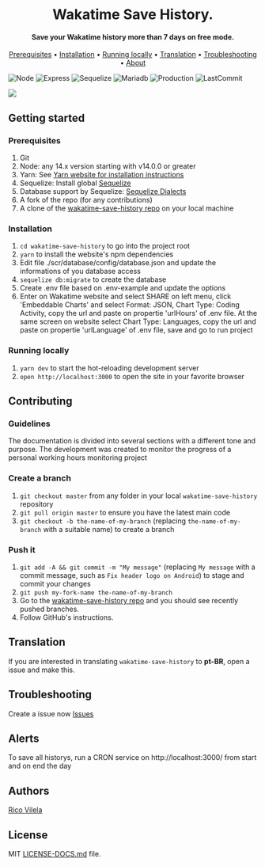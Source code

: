<h1 align="center">
	Wakatime Save History.
</h1>

<h4 align="center">Save your Wakatime history more than 7 days on free mode.</h4>

<p align="center">
  <a href="#prerequisites">Prerequisites</a> • <a href="#installation">Installation</a> • <a href="#running-locally">Running locally</a> • <a href="#translation">Translation</a> • <a href="#troubleshooting">Troubleshooting</a> • <a href="#about">About</a>
</p>

<p>

![Node](https://img.shields.io/badge/node-14.17.1-brightgreen) ![Express](https://img.shields.io/badge/express-4.17.1-yellow) ![Sequelize](https://img.shields.io/badge/sequelize-6.6.2-informational) ![Mariadb](https://img.shields.io/badge/mariadb-10.3.27-9cf) ![Production](https://img.shields.io/badge/production-60%25-orange) ![LastCommit](https://img.shields.io/badge/last%20commit-Jul-blue)

<img src="https://visitor-badge.glitch.me/badge?page_id=ricovilela.wakatime-save-history" />

</p>

## Getting started

### Prerequisites

1. Git
1. Node: any 14.x version starting with v14.0.0 or greater
1. Yarn: See [Yarn website for installation instructions](https://yarnpkg.com/lang/en/docs/install/)
1. Sequelize: Install global [Sequelize](https://sequelize.org/)
1. Database support by Sequelize: [Sequelize Dialects](https://sequelize.org/master/manual/dialect-specific-things.html#underlying-connector-libraries)
1. A fork of the repo (for any contributions)
1. A clone of the [wakatime-save-history repo](https://github.com/ricovilela/wakatime-save-history) on your local machine

### Installation

1. `cd wakatime-save-history` to go into the project root
1. `yarn` to install the website's npm dependencies
1. Edit file ./scr/database/config/database.json and update the informations of you database access
1. `sequelize db:migrate` to create the database
1. Create .env file based on .env-example and update the options
1. Enter on Wakatime website and select SHARE on left menu, click 'Embeddable Charts' and select Format: JSON, Chart Type: Coding Activity, copy the url and paste on propertie 'urlHours' of .env file. At the same screen on website select Chart Type: Languages, copy the url and paste on propertie 'urlLanguage' of .env file, save and go to run project

### Running locally

1. `yarn dev` to start the hot-reloading development server
1. `open http://localhost:3000` to open the site in your favorite browser

## Contributing

### Guidelines

The documentation is divided into several sections with a different tone and purpose. The development was created to monitor the progress of a personal working hours monitoring project

### Create a branch

1. `git checkout master` from any folder in your local `wakatime-save-history` repository
1. `git pull origin master` to ensure you have the latest main code
1. `git checkout -b the-name-of-my-branch` (replacing `the-name-of-my-branch` with a suitable name) to create a branch

### Push it

1. `git add -A && git commit -m "My message"` (replacing `My message` with a commit message, such as `Fix header logo on Android`) to stage and commit your changes
1. `git push my-fork-name the-name-of-my-branch`
1. Go to the [wakatime-save-history repo](https://github.com/ricovilela/wakatime-save-history) and you should see recently pushed branches.
1. Follow GitHub's instructions.

## Translation

If you are interested in translating `wakatime-save-history` to **pt-BR**, open a issue and make this.

## Troubleshooting

Create a issue now [Issues](https://github.com/ricovilela/wakatime-save-history/issues)

## Alerts

To save all historys, run a CRON service on http://localhost:3000/ from start and on end the day

## Authors

<a href="https://github.com/ricovilela">Rico Vilela</a>

## License
MIT [LICENSE-DOCS.md](https://github.com/ricovilela/wakatime-save-history/blob/master/LICENSE) file.
